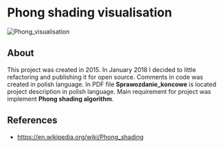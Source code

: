 # Phong shading visualisation
![Phong_visualisation](https://i.imgur.com/b9gtTzt.png)

## About
This project was created in 2015. In January 2018 I decided to little refactoring and publishing it for open source.
Comments in code was created in polish language.
In PDF file **Sprawozdanie_koncowe** is located project description in polish language.
Main requirement for project was implement **Phong shading algorithm**. 

## References
 - https://en.wikipedia.org/wiki/Phong_shading
